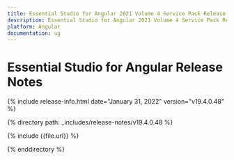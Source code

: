 ```yaml
---
title: Essential Studio for Angular 2021 Volume 4 Service Pack Release Notes  
description: Essential Studio for Angular 2021 Volume 4 Service Pack Release Notes  
platform: Angular
documentation: ug
---
```


# Essential Studio for Angular  Release Notes  

{% include release-info.html date="January 31, 2022"  version="v19.4.0.48" %} 

{% directory path: _includes/release-notes/v19.4.0.48 %}

{% include {{file.url}} %}

{% enddirectory %}